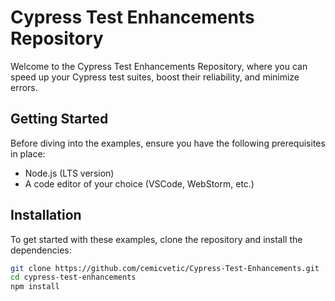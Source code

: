 # Cypress Test Enhancements Repository

Welcome to the Cypress Test Enhancements Repository, where you can speed up your Cypress test suites, boost their reliability, and minimize errors. 

## Getting Started

Before diving into the examples, ensure you have the following prerequisites in place:

- Node.js (LTS version)
- A code editor of your choice (VSCode, WebStorm, etc.)

##  Installation

To get started with these examples, clone the repository and install the dependencies:

```bash
git clone https://github.com/cemicvetic/Cypress-Test-Enhancements.git
cd cypress-test-enhancements
npm install
